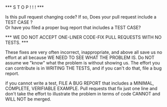 *** S T O P ! ! ! *** 

Is this pull request changing code?   If so, 
Does your pull request include a TEST CASE ?    
Or have you filed a proper bug report that includes
a TEST CASE?

*** WE DO NOT ACCEPT ONE-LINER CODE-FIX PULL REQUESTS
WITH NO TESTS. ***

These fixes are very often incorrect, inappropriate, 
and above all save us no effort at all because WE 
NEED TO SEE WHAT THE PROBLEM IS.  Do NOT assume we 
"know" what the problem is without showing us.  The effort 
you can contribute is in WRITING THE TESTS, and if you
can't do that, file a bug report.

if you cannot write a test, FILE A BUG REPORT
that includes a MINIMAL, COMPLETE, VERIFIABLE EXAMPLE.
Pull requests that fix just one line and don't take the
effort to illustrate the problem in terms of code 
CANNOT and WILL NOT be merged.

